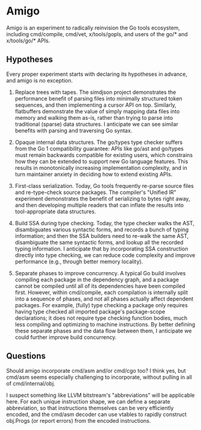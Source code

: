 # Amigo

Amigo is an experiment to radically reinvision the Go tools ecosystem,
including cmd/compile, cmd/vet, x/tools/gopls, and users of the go/*
and x/tools/go/* APIs.

## Hypotheses

Every proper experiment starts with declaring its hypotheses in
advance, and amigo is no exception.

1. Replace trees with tapes. The simdjson project demonstrates the
   performance benefit of parsing files into minimally structured
   token sequences, and then implementing a cursor API on top.
   Similarly, flatbuffers demonstrate the value of simply mapping data
   files into memory and walking them as-is, rather than trying to
   parse into traditional (sparse) data structures. I anticipate we
   can see similar benefits with parsing and traversing Go syntax.

2. Opaque internal data structures. The go/types type checker suffers
   from the Go 1 compatibility guarantee: APIs like go/ast and
   go/types must remain backwards compatible for existing users, which
   constrains how they can be extended to support new Go language
   features. This results in monotonically increasing implementation
   complexity, and in turn maintainer anxiety in deciding how to
   extend existing APIs.

3. First-class serialization. Today, Go tools frequently re-parse
   source files and re-type-check source packages. The compiler's
   "Unified IR" experiment demonstrates the benefit of serializing to
   bytes right away, and then developing multiple readers that can
   inflate the results into tool-appropriate data structures.

4. Build SSA during type checking. Today, the type checker walks the
   AST, disambiguates various syntactic forms, and records a bunch of
   typing information; and then the SSA builders need to re-walk the
   same AST, disambiguate the same syntactic forms, and lookup all the
   recorded typing information. I anticipate that by incorporating SSA
   construction directly into type checking, we can reduce code
   complexity and improve performance (e.g., through better memory
   locality).

5. Separate phases to improve concurrency. A typical Go build involves
   compiling each package in the dependency graph, and a package
   cannot be compiled until all of its dependencies have been compiled
   first. However, within cmd/compile, each compilation is internally
   split into a sequence of phases, and not all phases actually affect
   dependent packages. For example, (fully) type checking a package
   only requires having type checked all imported package's
   package-scope declarations; it does not require type checking
   function bodies, much less compiling and optimizing to machine
   instructions. By better defining these separate phases and the data
   flow between them, I anticipate we could further improve build
   concurrency.

## Questions

Should amigo incorporate cmd/asm and/or cmd/cgo too? I think yes, but
cmd/asm seems especially challenging to incorporate, without pulling
in all of cmd/internal/obj.

I suspect something like LLVM bitstream's "abbreviations" will be
applicable here. For each unique instruction shape, we can define a
separate abbreviation, so that instructions themselves can be very
efficiently encoded, and the cmd/asm decoder can use vtables to
rapidly construct obj.Progs (or report errors) from the encoded
instructions.
